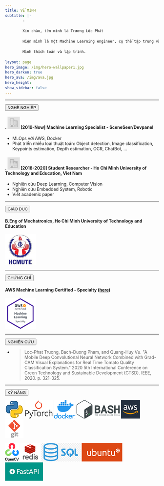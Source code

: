 ```yaml
---
title: VỀ MÌNH
subtitle: |- 
        - 

        Xin chào, tên mình là Trương Lộc Phát

        Hiện mình là một Machine Learning engineer, cụ thể tập trung vào Deep Learning trong Computer Vision tại TPHCM, Việt Nam.
        
        Mình thích toán và lập trình.
        
layout: page
hero_image: /img/hero-wallpaper1.jpg
hero_darken: true
hero_ava: /img/ava.jpg
hero_height: 
show_sidebar: false
---
```


---

<!-- # Careers: -->
<div class="buttons">
   <button class="button is-primary is-rounded is-medium is-hovered is-static">
      NGHỀ NGHIỆP
   </button>
</div>

#### . ![career](/img/career.png)      [2019-Now] Machine Learning Specialist - SceneSeer/Devpanel

* MLOps với AWS, Docker
* Phát triển nhiều loại thuật toán: Object detection, Image classification, Keypoints estimation, Depth estimation, OCR, ChatBot, ...

#### . ![career](/img/career.png)      [2018-2020] Student Researcher - Ho Chi Minh University of Technology and Education, Viet Nam

* Nghiên cứu Deep Learning, Computer Vision
* Nghiên cứu Embedded System, Robotic
* Viết academic paper

---

<!-- # Education: -->

<div class="buttons">
   <button class="button is-primary is-rounded is-medium is-hovered is-static">
      GIÁO DỤC
   </button>
</div>

#### B.Eng of Mechatronics, Ho Chi Minh University of Technology and Education

   ![HCMUTE](/img/hcmute.jpg)

---
<!-- # Certifications: -->
<div class="buttons">
   <button class="button is-primary is-rounded is-medium is-hovered is-static">
      CHỨNG CHỈ
   </button>
</div>

#### AWS Machine Learning Certified - Specialty ([here](https://www.youracclaim.com/badges/df01edc6-d23c-4626-acfa-37fb96fec3f4/linked_in_profile)) 

   ![AWS](/img/aws.png)

---

<!-- # Publications: -->
<div class="buttons">
   <button class="button is-primary is-rounded is-medium is-hovered is-static">
      NGHIÊN CỨU
   </button>
</div>


* > Loc-Phat Truong, Bach-Duong Pham, and Quang-Huy Vu. "A Mobile Deep Convolutional Neural Network Combined with Grad-CAM Visual Explanations for Real Time Tomato Quality Classification System." 2020 5th International Conference on Green Technology and Sustainable Development (GTSD). IEEE, 2020. p. 321-325.

---

<!-- # Tech skills: -->
<div class="buttons">
   <button class="button is-primary is-rounded is-medium is-hovered is-static">
      KỸ NĂNG 
   </button>
</div>

![python](/img/python.png)   ![torch](/img/torch.png)   ![docker](/img/docker.png)   ![bash](/img/bash.png)   ![aws](/img/aws-logo.png)  ![git](/img/git.jpg) 

![opencv](/img/opencv.png)   ![redis](/img/redis.jpg)   ![sql](/img/sql.png)   ![ubuntu](/img/ubuntu.png)   ![fastapi](/img/fastapi.png) 


